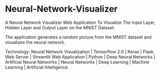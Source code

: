 # Neural-Network-Visualizer


A Neural Network Visualizer Web Application To Visualize The Input Layer, Hidden Layer and Output Layer on the MNIST Dataset.

The application generates a random picture from the MNIST dataset and visualizes the neural network.

Technology: Neural Network Visualization | Tensorflow 2.0 | Keras | Flask Web Server | Streamlit Web Application | Python | Deep Neural Networks | Artificial Neural Networks | Neural Networks | Deep Learning | Machine Learning | Artificial Intelligence
